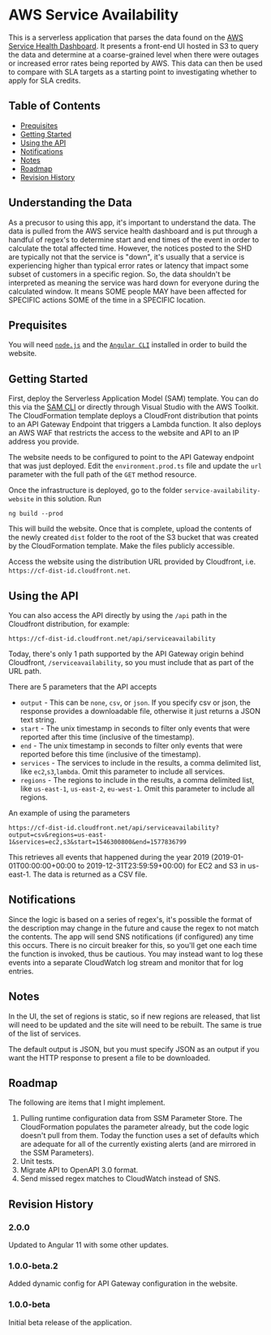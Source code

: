 # AWS Service Availability
This is a serverless application that parses the data found on the [AWS Service Health Dashboard](http://status.aws.amazon.com). It presents a front-end UI hosted in S3 to query the data and determine at a coarse-grained level when there were outages or increased error rates being reported by AWS. This data can then be used to compare with SLA targets as a starting point to investigating whether to apply for SLA credits.

## Table of Contents
- [Prequisites](#prerequisites)
- [Getting Started](#getting-started)
- [Using the API](#using-the-api)
- [Notifications](#notifications)
- [Notes](#notes)
- [Roadmap](#roadmap)
- [Revision History](#revision-history)

## Understanding the Data
As a precusor to using this app, it's important to understand the data. The data is pulled from the AWS service health dashboard and is put through a handful of regex's to determine start and end times of the event in order to calculate the total affected time. However, the notices posted to the SHD are typically not that the service is "down", it's usually that a service is experiencing higher than typical error rates or latency that impact some subset of customers in a specific region. So, the data shouldn't be interpreted as meaning the service was hard down for everyone during the calculated window. It means SOME people MAY have been affected for SPECIFIC actions SOME of the time in a SPECIFIC location. 

## Prequisites
You will need [`node.js`](https://nodejs.org/) and the [`Angular CLI`](https://cli.angular.io/) installed in order to build the website. 

## Getting Started
First, deploy the Serverless Application Model (SAM) template. You can do this via the [SAM CLI](https://docs.aws.amazon.com/serverless-application-model/latest/developerguide/serverless-sam-cli-install.html) or directly through Visual Studio with the AWS Toolkit. The CloudFormation template deploys a CloudFront distribution that points to an API Gateway Endpoint that triggers a Lambda function. It also deploys an AWS WAF that restricts the access to the website and API to an IP address you provide.

The website needs to be configured to point to the API Gateway endpoint that was just deployed. Edit the `environment.prod.ts` file and update the `url` parameter with the full path of the `GET` method resource.

Once the infrastructure is deployed, go to the folder `service-availability-website` in this solution. Run

```
ng build --prod
```

This will build the website. Once that is complete, upload the contents of the newly created `dist` folder to the root of the S3 bucket that was created by the CloudFormation template. Make the files publicly accessible.

Access the website using the distribution URL provided by Cloudfront, i.e. `https://cf-dist-id.cloudfront.net`. 

## Using the API
You can also access the API directly by using the `/api` path in the Cloudfront distribution, for example:

```
https://cf-dist-id.cloudfront.net/api/serviceavailability
```

Today, there's only 1 path supported by the API Gateway origin behind Cloudfront, `/serviceavailability`, so you must include that as part of the URL path.

There are 5 parameters that the API accepts

- `output` - This can be `none`, `csv`, or `json`. If you specify csv or json, the response provides a downloadable file, otherwise it just returns a JSON text string.
- `start` - The unix timestamp in seconds to filter only events that were reported after this time (inclusive of the timestamp).
- `end` - The unix timestamp in seconds to filter only events that were reported before this time (inclusive of the timestamp).
- `services` - The services to include in the results, a comma delimited list, like `ec2`,`s3`,`lambda`. Omit this parameter to include all services.
- `regions` - The regions to include in the results, a comma delimited list, like `us-east-1`, `us-east-2`, `eu-west-1`. Omit this parameter to include all regions.

An example of using the parameters
```
https://cf-dist-id.cloudfront.net/api/serviceavailability?output=csv&regions=us-east-1&services=ec2,s3&start=1546300800&end=1577836799
```
This retrieves all events that happened during the year 2019 (2019-01-01T00:00:00+00:00 to 2019-12-31T23:59:59+00:00) for EC2 and S3 in us-east-1. The data is returned as a CSV file.

## Notifications
Since the logic is based on a series of regex's, it's possible the format of the description may change in the future and cause the regex to not match the contents. The app will send SNS notifications (if configured) any time this occurs. There is no circuit breaker for this, so you'll get one each time the function is invoked, thus be cautious. You may instead want to log these events into a separate CloudWatch log stream and monitor that for log entries. 

## Notes
In the UI, the set of regions is static, so if new regions are released, that list will need to be updated and the site will need to be rebuilt. The same is true of the list of services.

The default output is JSON, but you must specify JSON as an output if you want the HTTP response to present a file to be downloaded.

## Roadmap
The following are items that I might implement.

1) Pulling runtime configuration data from SSM Parameter Store. The CloudFormation populates the parameter already, but the code logic doesn't pull from them. Today the function uses a set of defaults which are adequate for all of the currently existing alerts (and are mirrored in the SSM Parameters).
2) Unit tests.
3) Migrate API to OpenAPI 3.0 format.
4) Send missed regex matches to CloudWatch instead of SNS.

## Revision History

### 2.0.0
Updated to Angular 11 with some other updates.

### 1.0.0-beta.2
Added dynamic config for API Gateway configuration in the website.

### 1.0.0-beta
Initial beta release of the application.